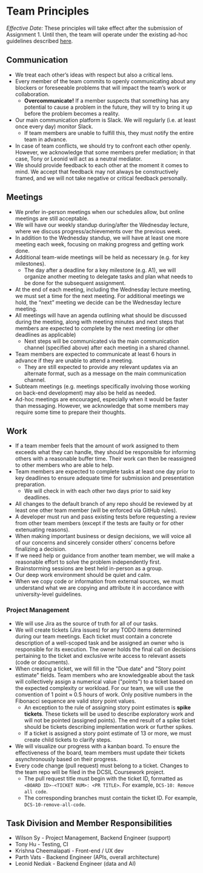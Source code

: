 # Team Principles

*Effective Date:* These principles will take effect after the submission of Assignment 1. Until then, the team will operate under the existing ad-hoc guidelines described [here](https://docs.google.com/document/d/1uAUhIbC1iHslmCeaTo5hZo7XY8BmFoIIOOKRFhju4Rk/edit?usp=sharing).

## Communication

- We treat each other’s ideas with respect but also a critical lens.
- Every member of the team commits to openly communicating about any blockers or foreseeable problems that will impact the team’s work or collaboration.
  - **Overcommunicate!** If a member suspects that something has any potential to cause a problem in the future, they will try to bring it up before the problem becomes a reality.
- Our main communication platform is Slack. We will regularly (i.e. at least once every day) monitor Slack.
  - If team members are unable to fulfill this, they must notify the entire team in advance.
- In case of team conflicts, we should try to confront each other openly. However, we acknowledge that some members prefer mediation; in that case, Tony or Leonid will act as a neutral mediator.
- We should provide feedback to each other at the moment it comes to mind. We accept that feedback may not always be constructively framed, and we will not take negative or critical feedback personally.

## Meetings

- We prefer in-person meetings when our schedules allow, but online meetings are still acceptable.
- We will have our weekly standup during/after the Wednesday lecture, where we discuss progress/achievements over the previous week.
- In addition to the Wednesday standup, we will have at least one more meeting each week, focusing on making progress and getting work done.
- Additional team-wide meetings will be held as necessary (e.g. for key milestones).
  - The day after a deadline for a key milestone (e.g. A1), we will organize another meeting to delegate tasks and plan what needs to be done for the subsequent assignment.
- At the end of each meeting, including the Wednesday lecture meeting, we must set a time for the next meeting. For additional meetings we hold, the “next” meeting we decide can be the Wednesday lecture meeting.
- All meetings will have an agenda outlining what should be discussed during the meeting, along with meeting minutes and next steps that members are expected to complete by the next meeting (or other deadlines as applicable)
  - Next steps will be communicated via the main communication channel (specified above) after each meeting in a shared channel.
- Team members are expected to communicate at least 6 hours in advance if they are unable to attend a meeting.
  - They are still expected to provide any relevant updates via an alternate format, such as a message on the main communication channel.
- Subteam meetings (e.g. meetings specifically involving those working on back-end development) may also be held as needed.
- Ad-hoc meetings are encouraged, especially when it would be faster than messaging. However, we acknowledge that some members may require some time to prepare their thoughts.

## Work

- If a team member feels that the amount of work assigned to them exceeds what they can handle, they should be responsible for informing others with a reasonable buffer time. Their work can then be reassigned to other members who are able to help.
- Team members are expected to complete tasks at least one day prior to key deadlines to ensure adequate time for submission and presentation preparation.
  - We will check in with each other two days prior to said key deadlines.
- All changes to the default branch of any repo should be reviewed by at least one other team member (will be enforced via GitHub rules).
- A developer must run and pass existing tests before requesting a review from other team members (except if the tests are faulty or for other extenuating reasons).
- When making important business or design decisions, we will voice all of our concerns and sincerely consider others’ concerns before finalizing a decision.
- If we need help or guidance from another team member, we will make a reasonable effort to solve the problem independently first.
- Brainstorming sessions are best held in-person as a group.
- Our deep work environment should be quiet and calm.
- When we copy code or information from external sources, we must understand what we are copying and attribute it in accordance with university-level guidelines.

### Project Management

- We will use Jira as the source of truth for all of our tasks.
- We will create tickets (Jira issues) for any TODO items determined during our team meetings. Each ticket must contain a concrete description of a well-scoped task and be assigned an owner who is responsible for its execution. The owner holds the final call on decisions pertaining to the ticket and exclusive write access to relevant assets (code or documents).
- When creating a ticket, we will fill in the "Due date" and "Story point estimate" fields. Team members who are knowledgeable about the task will collectively assign a numerical value ("points") to a ticket based on the expected complexity or workload. For our team, we will use the convention of 1 point ≈ 0.5 hours of work. Only positive numbers in the Fibonacci sequence are valid story point values.
  - An exception to the rule of assigning story point estimates is **spike tickets**. These tickets will be used to describe exploratory work and will not be pointed (assigned points). The end result of a spike ticket should be tickets describing implementation work or further spikes.
  - If a ticket is assigned a story point estimate of 13 or more, we must create child tickets to clarify steps.
- We will visualize our progress with a kanban board. To ensure the effectiveness of the board, team members must update their tickets asynchronously based on their progress.
- Every code change (pull request) must belong to a ticket. Changes to the team repo will be filed in the DCSIL Coursework project.
  - The pull request title must begin with the ticket ID, formatted as `<BOARD ID>-<TICKET NUM>: <PR TITLE>`. For example, `DCS-10: Remove all code`.
  - The corresponding branches must contain the ticket ID. For example, `DCS-10-remove-all-code`.

## Task Division and Member Responsibilities

- Wilson Sy - Project Management, Backend Engineer (support)
- Tony Hu - Testing, CI
- Krishna Cheemalapati - Front-end / UX dev
- Parth Vats - Backend Engineer (APIs, overall architecture)
- Leonid Nediak - Backend Engineer (data and AI)
